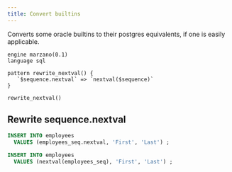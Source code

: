 ```yaml
---
title: Convert builtins
---
```


Converts some oracle builtins to their postgres equivalents, if one is easily applicable.

```grit
engine marzano(0.1)
language sql

pattern rewrite_nextval() {
   `$sequence.nextval` => `nextval($sequence)`
}

rewrite_nextval()
```

## Rewrite sequence.nextval

```sql
INSERT INTO employees
  VALUES (employees_seq.nextval, 'First', 'Last') ;
```

```sql
INSERT INTO employees
  VALUES (nextval(employees_seq), 'First', 'Last') ;
```
